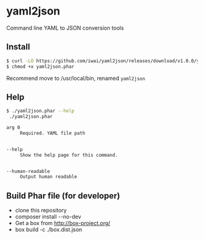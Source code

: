 # yaml2json

Command line YAML to JSON conversion tools

## Install

```bash
$ curl -LO https://github.com/iwai/yaml2json/releases/download/v1.0.0/yaml2json.phar
$ chmod +x yaml2json.phar
```

Recommend move to /usr/local/bin, renamed ```yaml2json```

## Help

```bash
$ ./yaml2json.phar --help
 ./yaml2json.phar

arg 0
     Required. YAML file path


--help
     Show the help page for this command.


--human-readable
     Output human readable
```

## Build Phar file (for developer)

* clone this repository
* composer install --no-dev
* Get a box from http://box-project.org/
* box build -c ./box.dist.json
